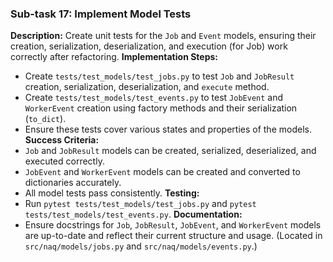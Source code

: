 ### Sub-task 17: Implement Model Tests
**Description:** Create unit tests for the `Job` and `Event` models, ensuring their creation, serialization, deserialization, and execution (for Job) work correctly after refactoring.
**Implementation Steps:**
- Create `tests/test_models/test_jobs.py` to test `Job` and `JobResult` creation, serialization, deserialization, and `execute` method.
- Create `tests/test_models/test_events.py` to test `JobEvent` and `WorkerEvent` creation using factory methods and their serialization (`to_dict`).
- Ensure these tests cover various states and properties of the models.
**Success Criteria:**
- `Job` and `JobResult` models can be created, serialized, deserialized, and executed correctly.
- `JobEvent` and `WorkerEvent` models can be created and converted to dictionaries accurately.
- All model tests pass consistently.
**Testing:**
- Run `pytest tests/test_models/test_jobs.py` and `pytest tests/test_models/test_events.py`.
**Documentation:**
- Ensure docstrings for `Job`, `JobResult`, `JobEvent`, and `WorkerEvent` models are up-to-date and reflect their current structure and usage. (Located in `src/naq/models/jobs.py` and `src/naq/models/events.py`.)